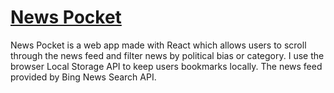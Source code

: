 # [News Pocket](https://news-pocket.vercel.app/)

News Pocket is a web app made with React which allows users to scroll through the news feed and filter news by political bias or category. I use the browser Local Storage API to keep users bookmarks locally. The news feed provided by Bing News Search API.
